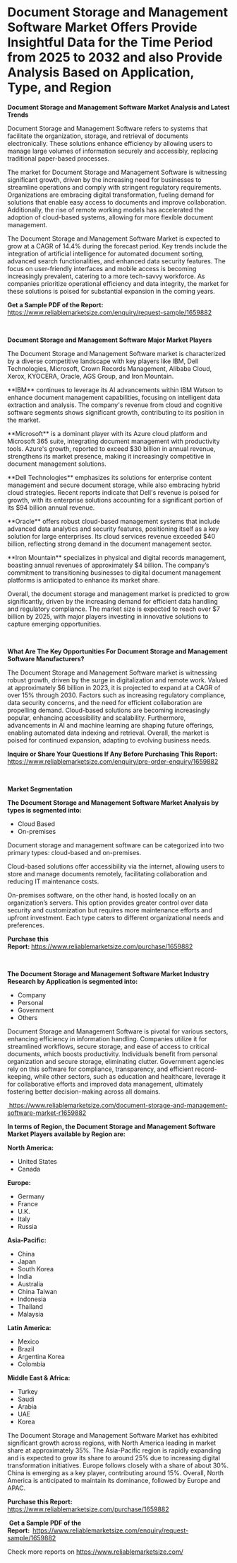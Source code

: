 <p><h1>Document Storage and Management Software Market Offers Provide Insightful Data for the Time Period from 2025 to 2032 and also Provide Analysis Based on Application, Type, and Region</h1></p><p><strong>Document Storage and Management Software Market Analysis and Latest Trends</strong></p>
<p><p>Document Storage and Management Software refers to systems that facilitate the organization, storage, and retrieval of documents electronically. These solutions enhance efficiency by allowing users to manage large volumes of information securely and accessibly, replacing traditional paper-based processes. </p><p>The market for Document Storage and Management Software is witnessing significant growth, driven by the increasing need for businesses to streamline operations and comply with stringent regulatory requirements. Organizations are embracing digital transformation, fueling demand for solutions that enable easy access to documents and improve collaboration. Additionally, the rise of remote working models has accelerated the adoption of cloud-based systems, allowing for more flexible document management.</p><p>The Document Storage and Management Software Market is expected to grow at a CAGR of 14.4% during the forecast period. Key trends include the integration of artificial intelligence for automated document sorting, advanced search functionalities, and enhanced data security features. The focus on user-friendly interfaces and mobile access is becoming increasingly prevalent, catering to a more tech-savvy workforce. As companies prioritize operational efficiency and data integrity, the market for these solutions is poised for substantial expansion in the coming years.</p></p>
<p><strong>Get a Sample PDF of the Report:&nbsp;</strong> <a href="https://www.reliablemarketsize.com/enquiry/request-sample/1659882?utm_campaign=1103&utm_medium=2&utm_source=Github&utm_content=ia&utm_term=17012025&utm_id=document-storage-and-management-software">https://www.reliablemarketsize.com/enquiry/request-sample/1659882</a></p>
<p>&nbsp;</p>
<p><strong>Document Storage and Management Software Major Market Players</strong></p>
<p><p>The Document Storage and Management Software market is characterized by a diverse competitive landscape with key players like IBM, Dell Technologies, Microsoft, Crown Records Management, Alibaba Cloud, Xerox, KYOCERA, Oracle, AGS Group, and Iron Mountain. </p><p>**IBM** continues to leverage its AI advancements within IBM Watson to enhance document management capabilities, focusing on intelligent data extraction and analysis. The company's revenue from cloud and cognitive software segments shows significant growth, contributing to its position in the market.</p><p>**Microsoft** is a dominant player with its Azure cloud platform and Microsoft 365 suite, integrating document management with productivity tools. Azure's growth, reported to exceed $30 billion in annual revenue, strengthens its market presence, making it increasingly competitive in document management solutions.</p><p>**Dell Technologies** emphasizes its solutions for enterprise content management and secure document storage, while also embracing hybrid cloud strategies. Recent reports indicate that Dell's revenue is poised for growth, with its enterprise solutions accounting for a significant portion of its $94 billion annual revenue.</p><p>**Oracle** offers robust cloud-based management systems that include advanced data analytics and security features, positioning itself as a key solution for large enterprises. Its cloud services revenue exceeded $40 billion, reflecting strong demand in the document management sector.</p><p>**Iron Mountain** specializes in physical and digital records management, boasting annual revenues of approximately $4 billion. The company’s commitment to transitioning businesses to digital document management platforms is anticipated to enhance its market share.</p><p>Overall, the document storage and management market is predicted to grow significantly, driven by the increasing demand for efficient data handling and regulatory compliance. The market size is expected to reach over $7 billion by 2025, with major players investing in innovative solutions to capture emerging opportunities.</p></p>
<p>&nbsp;</p>
<p><strong>What Are The Key Opportunities For Document Storage and Management Software Manufacturers?</strong></p>
<p><p>The Document Storage and Management Software market is witnessing robust growth, driven by the surge in digitalization and remote work. Valued at approximately $6 billion in 2023, it is projected to expand at a CAGR of over 15% through 2030. Factors such as increasing regulatory compliance, data security concerns, and the need for efficient collaboration are propelling demand. Cloud-based solutions are becoming increasingly popular, enhancing accessibility and scalability. Furthermore, advancements in AI and machine learning are shaping future offerings, enabling automated data indexing and retrieval. Overall, the market is poised for continued expansion, adapting to evolving business needs.</p></p>
<p><strong>Inquire or Share Your Questions If Any Before Purchasing This Report:</strong> <a href="https://www.reliablemarketsize.com/enquiry/pre-order-enquiry/1659882?utm_campaign=1103&utm_medium=2&utm_source=Github&utm_content=ia&utm_term=17012025&utm_id=document-storage-and-management-software">https://www.reliablemarketsize.com/enquiry/pre-order-enquiry/1659882</a></p>
<p>&nbsp;</p>
<p><strong>Market Segmentation</strong></p>
<p><strong>The Document Storage and Management Software Market Analysis by types is segmented into:</strong></p>
<p><ul><li>Cloud Based</li><li>On-premises</li></ul></p>
<p><p>Document storage and management software can be categorized into two primary types: cloud-based and on-premises. </p><p>Cloud-based solutions offer accessibility via the internet, allowing users to store and manage documents remotely, facilitating collaboration and reducing IT maintenance costs. </p><p>On-premises software, on the other hand, is hosted locally on an organization’s servers. This option provides greater control over data security and customization but requires more maintenance efforts and upfront investment. Each type caters to different organizational needs and preferences.</p></p>
<p><strong>Purchase this Report:&nbsp;</strong><a href="https://www.reliablemarketsize.com/purchase/1659882?utm_campaign=1103&utm_medium=2&utm_source=Github&utm_content=ia&utm_term=17012025&utm_id=document-storage-and-management-software">https://www.reliablemarketsize.com/purchase/1659882</a></p>
<p>&nbsp;</p>
<p><strong>The Document Storage and Management Software Market Industry Research by Application is segmented into:</strong></p>
<p><ul><li>Company</li><li>Personal</li><li>Government</li><li>Others</li></ul></p>
<p><p>Document Storage and Management Software is pivotal for various sectors, enhancing efficiency in information handling. Companies utilize it for streamlined workflows, secure storage, and ease of access to critical documents, which boosts productivity. Individuals benefit from personal organization and secure storage, eliminating clutter. Government agencies rely on this software for compliance, transparency, and efficient record-keeping, while other sectors, such as education and healthcare, leverage it for collaborative efforts and improved data management, ultimately fostering better decision-making across all domains.</p></p>
<p><a href="https://www.reliablemarketsize.com/document-storage-and-management-software-market-r1659882?utm_campaign=1103&utm_medium=2&utm_source=Github&utm_content=ia&utm_term=17012025&utm_id=document-storage-and-management-software">&nbsp;https://www.reliablemarketsize.com/document-storage-and-management-software-market-r1659882</a></p>
<p><strong>In terms of Region, the Document Storage and Management Software Market Players available by Region are:</strong></p>
<p>
    <p> <strong> North America: </strong>
        <ul>
            <li>United States</li>
            <li>Canada</li>
        </ul>
        </p> 
    <p> <strong> Europe: </strong>
        <ul>
            <li>Germany</li>
            <li>France</li>
            <li>U.K.</li>
            <li>Italy</li>
            <li>Russia</li>
        </ul>
        </p> 
    <p> <strong> Asia-Pacific: </strong>
        <ul>
            <li>China</li>
            <li>Japan</li>
            <li>South Korea</li>
            <li>India</li>
            <li>Australia</li>
            <li>China Taiwan</li>
            <li>Indonesia</li>
            <li>Thailand</li>
            <li>Malaysia</li>
        </ul>
        </p> 
    <p> <strong> Latin America: </strong>
        <ul>
            <li>Mexico</li>
            <li>Brazil</li>
            <li>Argentina Korea</li>
            <li>Colombia</li>
        </ul>
        </p> 
    <p> <strong> Middle East & Africa: </strong>
        <ul>
            <li>Turkey</li>
            <li>Saudi</li>
            <li>Arabia</li>
            <li>UAE</li>
            <li>Korea</li>
        </ul>
    </p>
    </p>
<p><p>The Document Storage and Management Software Market has exhibited significant growth across regions, with North America leading in market share at approximately 35%. The Asia-Pacific region is rapidly expanding and is expected to grow its share to around 25% due to increasing digital transformation initiatives. Europe follows closely with a share of about 30%. China is emerging as a key player, contributing around 15%. Overall, North America is anticipated to maintain its dominance, followed by Europe and APAC.</p></p>
<p><strong>Purchase this Report: </strong><a href="https://www.reliablemarketsize.com/purchase/1659882?utm_campaign=1103&utm_medium=2&utm_source=Github&utm_content=ia&utm_term=17012025&utm_id=document-storage-and-management-software">https://www.reliablemarketsize.com/purchase/1659882</a></p>
<p>&nbsp;<strong>Get a Sample PDF of the Report:&nbsp;&nbsp;</strong><a href="https://www.reliablemarketsize.com/enquiry/request-sample/1659882?utm_campaign=1103&utm_medium=2&utm_source=Github&utm_content=ia&utm_term=17012025&utm_id=document-storage-and-management-software">https://www.reliablemarketsize.com/enquiry/request-sample/1659882</a></p>
<p><strong></strong></p>
<p>Check more reports on <a href="https://www.reliablemarketsize.com/?utm_campaign=1103&utm_medium=2&utm_source=Github&utm_content=ia&utm_term=17012025&utm_id=document-storage-and-management-software">https://www.reliablemarketsize.com/</a></p>